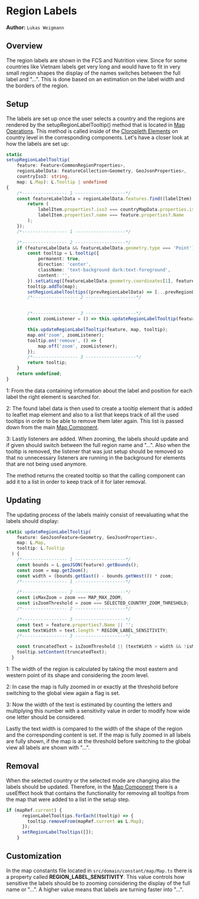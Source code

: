 # Region Labels

**Author:** `Lukas Weigmann`

## Overview
The region labels are shown in the FCS and Nutrition view. Since for some countries like Vietnam labels get very long and would
have to fit in very small region shapes the display of the names switches between the full label and "...".
This is done based on an estimation on the label width and the borders of the region.

## Setup
The labels are set up once the user selects a country and the regions are rendered by the setupRegionLabelTooltip() method
that is located in [Map Operations](map_operations.md). This method is called inside of the [Cloropleth Elements](cloropleths)
on country level in the corresponding components. Let's have a closer look at how the labels are set up:
```ts
static
setupRegionLabelTooltip(
    feature: Feature<CommonRegionProperties>,
    regionLabelData: FeatureCollection<Geometry, GeoJsonProperties>,
    countryIso3: string,
    map: L.Map): L.Tooltip | undefined
{
    /*----------------- 1 -------------------*/
    const featureLabelData = regionLabelData.features.find((labelItem) => {
        return (
            labelItem.properties?.iso3 === countryMapData.properties.iso3 &&
            labelItem.properties?.name === feature.properties?.Name
        );
    });
    /*----------------- 1 -------------------*/

    /*----------------- 2 -------------------*/
    if (featureLabelData && featureLabelData.geometry.type === 'Point') {
        const tooltip = L.tooltip({
            permanent: true,
            direction: 'center',
            className: 'text-background dark:text-foreground',
            content: '',
        }).setLatLng([featureLabelData.geometry.coordinates[1], featureLabelData.geometry.coordinates[0]]);
        tooltip.addTo(map);
        setRegionLabelTooltips((prevRegionLabelData) => [...prevRegionLabelData, tooltip]);
        /*----------------- 2 -------------------*/


        /*----------------- 3 -------------------*/
        const zoomListener = () => this.updateRegionLabelTooltip(feature, map, tooltip);

        this.updateRegionLabelTooltip(feature, map, tooltip);
        map.on('zoom', zoomListener);
        tooltip.on('remove', () => {
            map.off('zoom', zoomListener);
        });
        /*----------------- 3 -------------------*/
        return tooltip;
    }
    return undefined;
}
```
1: From the data containing information about the label and position for each label the right element is searched for.

2: The found label data is then used to create a tooltip element that is added to leaflet map element and also to a list that keeps track of
all the used tooltips in order to be able to remove them later again. This list is passed down from the main [Map Component](map_component).

3: Lastly listeners are added. When zooming, the labels should update and if given should switch between the full region name and "...". Also when the
tooltip is removed, the listener that was just setup should be removed so that no unnecessary listeners are running in the background for elements that are not being used anymore.

The method returns the created tooltip so that the calling component can add it to a list in order to keep track of it for later removal.

## Updating
The updating process of the labels mainly consist of reevaluating what the labels should display:
```ts
static updateRegionLabelTooltip(
    feature: GeoJsonFeature<Geometry, GeoJsonProperties>,
    map: L.Map,
    tooltip: L.Tooltip
  ) {
    /*----------------- 1 -------------------*/
    const bounds = L.geoJSON(feature).getBounds();
    const zoom = map.getZoom();
    const width = (bounds.getEast() - bounds.getWest()) * zoom;
    /*----------------- 1 -------------------*/

    /*----------------- 2 -------------------*/
    const isMaxZoom = zoom === MAP_MAX_ZOOM;
    const isZoomThreshold = zoom === SELECTED_COUNTRY_ZOOM_THRESHOLD;
    /*----------------- 2 -------------------*/

    /*----------------- 3 -------------------*/
    const text = feature.properties?.Name || '';
    const textWidth = text.length * REGION_LABEL_SENSITIVITY;
    /*----------------- 3 -------------------*/

    const truncatedText = isZoomThreshold || (textWidth > width && !isMaxZoom) ? '...' : text;
    tooltip.setContent(truncatedText);
  }
```
1: The width of the region is calculated by taking the most eastern and western point of its shape and considering the zoom level.

2: In case the map is fully zoomed in or exactly at the threshold before switching to the global view again a flag is set.

3: Now the width of the text is estimated by counting the letters and multiplying this number with a sensitivity value in order to
modify how wide one letter should be considered.

Lastly the text width is compared to the width of the shape of the region and the corresponding content is set. If the map is
fully zoomed in all labels are fully shown, if the map is at the threshold before switching to the global view all labels are
shown with "...".

## Removal
When the selected country or the selected mode are changing also the labels should be updated. Therefore, in the [Map Component](map_component)
there is a useEffect hook that contains the functionality for removing all tooltips from the map that were added to a list in the setup step.
```ts
if (mapRef.current) {
      regionLabelTooltips.forEach((tooltip) => {
        tooltip.removeFrom(mapRef.current as L.Map);
      });
      setRegionLabelTooltips([]);
    }
```

## Customization
In the map constants file located in ```src/domain/constant/map/Map.ts``` there is a property called **REGION_LABEL_SENSITIVITY**.
This value controls how sensitive the labels should be to zooming considering the display of the full name or "...".
A higher value means that labels are turning faster into "...".

